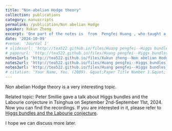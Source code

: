 ```yaml
---
title: "Non-abelian Hodge theory"
collection: publications
category: manuscripts
permalink: /publication/Non abelian Hodge
speaker: Xukun Zheng
excerpt: 'One part of the notes is  from  Pengfei Huang , who taught a short course on Higgs bundles and local systems. Please refer to the details on the website [2022 Nankai summer school_Higgs bundles](http://www.cim.nankai.edu.cn/2022/0627/c11453a460256/page.htm). And another part is from Xukun Zheng, who talks about Non-abelian Hodge theory in our seminar.'
date: '2024-10-09'
#venue: 'Journal 1'
# slidesurl: 'http://tea522.github.io/files/Huang pengfei--Higgs bundles_55-113.pdf'
# paperurl: 'http://tea522.github.io/files/Huang pengfei--Higgs bundles_1-54.pdf'
notes1url: 'http://tea522.github.io/files/Xukun zheng--Non abelian Hodge theory.pdf'
notes2url: 'http://tea522.github.io/files/Huang pengfei--Higgs bundles_1-54.pdf'
notes3url: 'http://tea522.github.io/files/Huang pengfei--Higgs bundles_55-113.pdf'
# citation: 'Your Name, You. (2009). &quot;Paper Title Number 1.&quot; <i>Journal 1</i>. 1(1).'
---
```


Non abelian Hodge theory is a very interesting topic.  

Related topic: Peter Smillie gave a talk about Higgs bundles and the Labourie conjecture in Tsinghua on September 2nd-September 11st, 2024. Now you can find the recordings. If you are interested in it, please refer to [Higgs bundles and the Labourie conjecture](https://ymsc.tsinghua.edu.cn/info/1050/3843.htm). 

I hope we can discuss more later.
<!-- This note is written by Huang pengfei's talk about Higgs bundles.  -->

<!-- The resulting category of "harmonic bundles'' sits between the categories of Higgs bundles and local systems in a way completely analogous to how harmonic forms mediate between de Rham cohomology classes of closed forms and holomorphic forms. As in the abelian case, the most spectacular applications occur when the base space X is compact Kähler.  -->